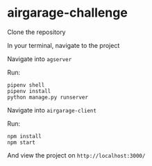 # airgarage-challenge

Clone the repository

In your terminal, navigate to the project

Navigate into ```agserver```

Run:
```
pipenv shell
pipenv install
python manage.py runserver
```

Navigate into ```airgarage-client```

Run:
```
npm install
npm start
```
And view the project on ```http://localhost:3000/```
